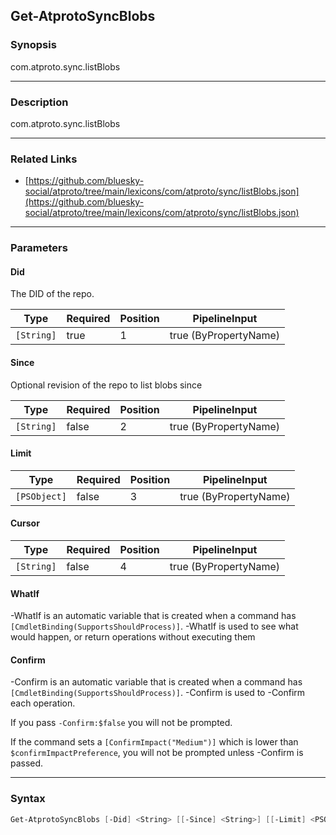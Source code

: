 Get-AtprotoSyncBlobs
--------------------




### Synopsis
com.atproto.sync.listBlobs



---


### Description

com.atproto.sync.listBlobs



---


### Related Links
* [https://github.com/bluesky-social/atproto/tree/main/lexicons/com/atproto/sync/listBlobs.json](https://github.com/bluesky-social/atproto/tree/main/lexicons/com/atproto/sync/listBlobs.json)





---


### Parameters
#### **Did**

The DID of the repo.






|Type      |Required|Position|PipelineInput        |
|----------|--------|--------|---------------------|
|`[String]`|true    |1       |true (ByPropertyName)|



#### **Since**

Optional revision of the repo to list blobs since






|Type      |Required|Position|PipelineInput        |
|----------|--------|--------|---------------------|
|`[String]`|false   |2       |true (ByPropertyName)|



#### **Limit**




|Type        |Required|Position|PipelineInput        |
|------------|--------|--------|---------------------|
|`[PSObject]`|false   |3       |true (ByPropertyName)|



#### **Cursor**




|Type      |Required|Position|PipelineInput        |
|----------|--------|--------|---------------------|
|`[String]`|false   |4       |true (ByPropertyName)|



#### **WhatIf**
-WhatIf is an automatic variable that is created when a command has ```[CmdletBinding(SupportsShouldProcess)]```.
-WhatIf is used to see what would happen, or return operations without executing them
#### **Confirm**
-Confirm is an automatic variable that is created when a command has ```[CmdletBinding(SupportsShouldProcess)]```.
-Confirm is used to -Confirm each operation.

If you pass ```-Confirm:$false``` you will not be prompted.


If the command sets a ```[ConfirmImpact("Medium")]``` which is lower than ```$confirmImpactPreference```, you will not be prompted unless -Confirm is passed.



---


### Syntax
```PowerShell
Get-AtprotoSyncBlobs [-Did] <String> [[-Since] <String>] [[-Limit] <PSObject>] [[-Cursor] <String>] [-WhatIf] [-Confirm] [<CommonParameters>]
```

